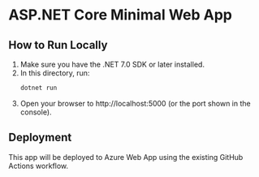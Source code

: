 # ASP.NET Core Minimal Web App

## How to Run Locally

1. Make sure you have the .NET 7.0 SDK or later installed.
2. In this directory, run:
   ```sh
   dotnet run
   ```
3. Open your browser to http://localhost:5000 (or the port shown in the console).

## Deployment
This app will be deployed to Azure Web App using the existing GitHub Actions workflow. 